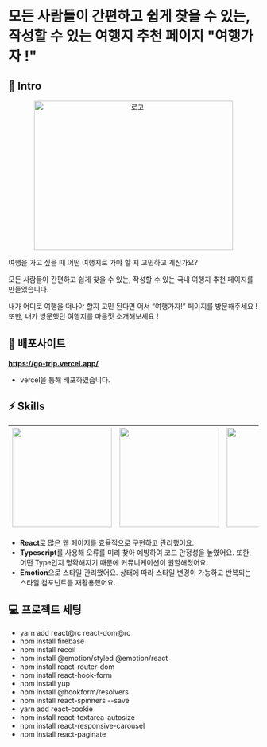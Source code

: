 # 모든 사람들이 간편하고 쉽게 찾을 수 있는, 작성할 수 있는 여행지 추천 페이지 "여행가자 !"

## 🛫 Intro

<p align="center">
  <img width="400" height="300" alt="로고"  src="https://github.com/Cho-SeongJu/go-trip/assets/122018331/1fb7e918-5473-47a0-97e1-389846fa6b16">
</p>

여행을 가고 싶을 때 어떤 여행지로 가야 할 지 고민하고 계신가요?

모든 사람들이 간편하고 쉽게 찾을 수 있는, 작성할 수 있는 국내 여행지 추천 페이지를 만들었습니다.

내가 어디로 여행을 떠나야 할지 고민 된다면 어서 “여행가자!” 페이지를 방문해주세요 !
또한, 내가 방문했던 여행지를 마음껏 소개해보세요 !

<!-- ## 🚀 Demo -->

## 🔎 배포사이트

**https://go-trip.vercel.app/**

- vercel을 통해 배포하였습니다.

## ⚡️ Skills

| <img src="https://pbs.twimg.com/profile_images/446356636710363136/OYIaJ1KK_400x400.png" width="200" height="200"> | <img src="https://upload.wikimedia.org/wikipedia/commons/f/f5/Typescript.svg" width="200" height="200"> | <img src="https://networksynapse.net/wp-content/uploads/2021/12/emotion-js-react.png" width="400" height="200"> |
| ----------------------------------------------------------------------------------------------------------------- | ------------------------------------------------------------------------------------------------------- | --------------------------------------------------------------------------------------------------------------- |

- **React**로 많은 웹 페이지를 효율적으로 구현하고 관리했어요.
- **Typescript**를 사용해 오류를 미리 찾아 예방하여 코드 안정성을 높였어요. 또한, 어떤 Type인지 명확해지기 때문에 커뮤니케이션이 원할해졌어요.
- **Emotion**으로 스타일 관리했어요. 상태에 따라 스타일 변경이 가능하고 반복되는 스타일 컴포넌트를 재활용했어요.

## 💻 프로젝트 세팅

- yarn add react@rc react-dom@rc
- npm install firebase
- npm install recoil
- npm install @emotion/styled @emotion/react
- npm install react-router-dom
- npm install react-hook-form
- npm install yup
- npm install @hookform/resolvers
- npm install react-spinners --save
- yarn add react-cookie
- npm install react-textarea-autosize
- npm install react-responsive-carousel
- npm install react-paginate
